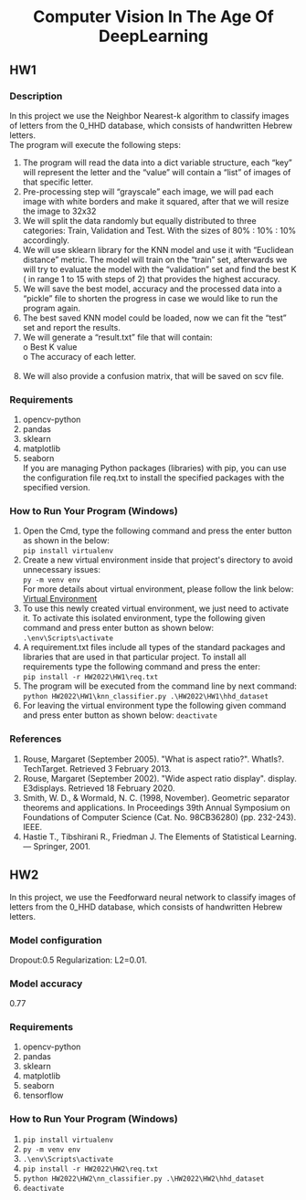 # <div align="center"><center>Computer Vision In The Age Of DeepLearning</div>
## HW1
### Description
  In this project we use the Neighbor Nearest-k algorithm to classify images of letters from the 0_HHD database, which consists of handwritten Hebrew letters.<br />
  The program will execute the following steps:<br />
1.	The program will read the data into a dict variable structure, each “key” will represent the letter and the “value” will contain a “list” of images of that specific letter.<br />
2. Pre-processing step will “grayscale”  each image, we will pad each image with white borders and make it squared, after that we will resize the image to 32x32<br />
3. We will split the data randomly but equally distributed to three categories: Train, Validation and Test. With the sizes of 80% : 10% : 10% accordingly.<br />
4. We will use sklearn library for the KNN model and use it with “Euclidean distance” metric. The model will train on the “train” set, afterwards we will try to evaluate the model with the “validation” set and find the best K ( in range 1 to 15 with steps of 2) that provides the highest accuracy.<br />
5. We will save the  best model, accuracy and the processed data into a “pickle” file to shorten the progress in case we would like  to run the program again.<br />
6. The best saved KNN model could be loaded, now we can fit the “test” set and report the results.<br />
7. We will generate a “result.txt” file that will contain: <br />
o	Best K value<br />
o	The accuracy of each letter.<br /><br />
8. We will also provide a confusion matrix, that will be saved on scv file.<br />

### Requirements
  1. opencv-python<br />
  2. pandas<br />
  3. sklearn<br />
  4. matplotlib<br />
  5. seaborn<br />
  If you are managing Python packages (libraries) with pip, you can use the configuration file req.txt to install the specified packages with the specified version.<br />

### How to Run Your Program (Windows)
1. Open the Cmd, type the following command and press the enter button as shown in the below:<br />
```pip install virtualenv```<br />
2. Create a new virtual environment inside that project's directory to avoid unnecessary issues:<br />
```py -m venv env```<br />
  For more details about virtual environment, please follow the link below:<br />
  <a href="https://packaging.python.org/en/latest/guides/installing-using-pip-and-virtual-environments/" target="_blank">Virtual Environment</a><br />
3. To use this newly created virtual environment, we just need to activate it. To activate this isolated environment, type the following given command and press enter button as shown below:<br />
```.\env\Scripts\activate```<br />
4. A requirement.txt files include all types of the standard packages and libraries that are used in that particular project. To install all requirements type the following command and press the enter:<br />
```pip install -r HW2022\HW1\req.txt```<br />
5. The program will be executed from the command line by next command:<br />
```python HW2022\HW1\knn_classifier.py .\HW2022\HW1\hhd_dataset```<br />
6. For leaving the virtual environment type the following given command and press enter button as shown below:
  ```deactivate```
### 	References
  1. Rouse, Margaret (September 2005). "What is aspect ratio?". WhatIs?. TechTarget. Retrieved 3 February 2013.
  2. Rouse, Margaret (September 2002). "Wide aspect ratio display". display. E3displays. Retrieved 18 February 2020.
  3. Smith, W. D., & Wormald, N. C. (1998, November). Geometric separator theorems and applications. In Proceedings 39th Annual Symposium on Foundations of Computer Science (Cat. No. 98CB36280) (pp. 232-243). IEEE.
  4. Hastie T., Tibshirani R., Friedman J. The Elements of Statistical Learning. — Springer, 2001.
  
## HW2
In this project, we use the Feedforward neural network to classify images of letters from the 0_HHD database, which consists of handwritten Hebrew letters.<br />
### Model configuration
Dropout:0.5 Regularization: L2=0.01.
### Model accuracy
0.77<br />
### Requirements
  1. opencv-python<br />
  2. pandas<br />
  3. sklearn<br />
  4. matplotlib<br />
  5. seaborn<br />
  6. tensorflow <br />
### How to Run Your Program (Windows) 
1. ```pip install virtualenv```<br />
2. ```py -m venv env```<br />
3. ```.\env\Scripts\activate```<br />
4. ```pip install -r HW2022\HW2\req.txt```<br />
5. ```python HW2022\HW2\nn_classifier.py .\HW2022\HW2\hhd_dataset```<br />
6. ```deactivate```
